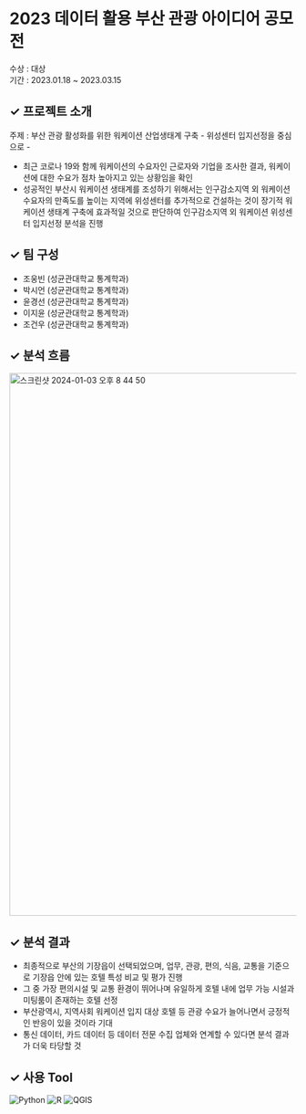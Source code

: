 # 2023 데이터 활용 부산 관광 아이디어 공모전
수상 : 대상 \
기간 : 2023.01.18 ~ 2023.03.15

✓ 프로젝트 소개
------
주제 : 부산 관광 활성화를 위한 워케이션 산업생태계 구축 - 위성센터 입지선정을 중심으로 - 

- 최근 코로나 19와 함께 워케이션의 수요자인 근로자와 기업을 조사한 결과, 워케이션에 대한 수요가 점차 높아지고 있는 상황임을 확인
- 성공적인 부산시 워케이션 생태계를 조성하기 위해서는 인구감소지역 외 워케이션 수요자의 만족도를 높이는 지역에 위성센터를 추가적으로 건설하는 것이 장기적 워케이션 생태계 구축에 효과적일 것으로 판단하여 인구감소지역 외 워케이션 위성센터 입지선정 분석을 진행


✓ 팀 구성 
------
  - 조웅빈 (성균관대학교 통계학과)
  - 박시언 (성균관대학교 통계학과)
  - 윤경선 (성균관대학교 통계학과)
  - 이지윤 (성균관대학교 통계학과)
  - 조건우 (성균관대학교 통계학과) 

  
✓ 분석 흐름 
------
<img width="951" alt="스크린샷 2024-01-03 오후 8 44 50" src="https://github.com/jiyunLeeee/2023_BUSAN_TOURISM_IDEA_CONTEST/assets/134356622/c6aee773-c22b-4018-8504-a3ca74962e9b">

✓ 분석 결과
------ 
 - 최종적으로 부산의 기장읍이 선택되었으며, 업무, 관광, 편의, 식음, 교통을 기준으로 기장읍 안에 있는 호텔 특성 비교 및 평가 진행
 - 그 중 가장 편의시설 및 교통 환경이 뛰어나며 유일하게 호텔 내에 업무 가능 시설과 미팅룸이 존재하는 호텔 선정
 - 부산광역시, 지역사회 워케이션 입지 대상 호텔 등 관광 수요가 늘어나면서 긍정적인 반응이 있을 것이라 기대
 - 통신 데이터, 카드 데이터 등 데이터 전문 수집 업체와 연계할 수 있다면 분석 결과가 더욱 타당할 것 


✓ 사용 Tool
------
<img alt="Python" src ="https://img.shields.io/badge/Python-3776AB.svg?&style=flat-square&logo=Python&logoColor=white"/> <img alt="R" src ="https://img.shields.io/badge/R-276DC3.svg?&style=flat-square&logo=R&logoColor=white"/>  <img alt="QGIS" src ="https://img.shields.io/badge/QGIS-589632.svg?&style=flat-square&logo=qgis&logoColor=white"/> 
